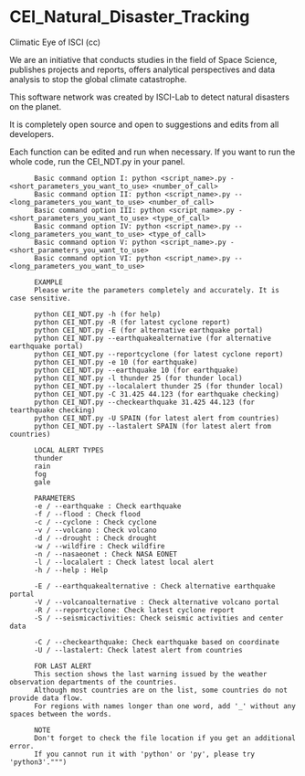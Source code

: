 # CEI_Natural_Disaster_Tracking
Climatic Eye of ISCI
(cc)


We are an initiative that conducts studies in the field of Space Science,
publishes projects and reports, offers analytical perspectives and data analysis to stop the global climate catastrophe.

This software network was created by ISCI-Lab to detect natural disasters on the planet.

It is completely open source and open to suggestions and edits from all developers.

Each function can be edited and run when necessary. If you want to run the whole code, run the CEI_NDT.py in your panel.


          Basic command option I: python <script_name>.py -<short_parameters_you_want_to_use> <number_of_call>
          Basic command option II: python <script_name>.py --<long_parameters_you_want_to_use> <number_of_call>
          Basic command option III: python <script_name>.py -<short_parameters_you_want_to_use> <type_of_call>
          Basic command option IV: python <script_name>.py --<long_parameters_you_want_to_use> <type_of_call>
          Basic command option V: python <script_name>.py -<short_parameters_you_want_to_use>
          Basic command option VI: python <script_name>.py --<long_parameters_you_want_to_use>
          
          EXAMPLE
          Please write the parameters completely and accurately. It is case sensitive.
          
          python CEI_NDT.py -h (for help)
          python CEI_NDT.py -R (for latest cyclone report)
          python CEI_NDT.py -E (for alternative earthquake portal)
          python CEI_NDT.py --earthquakealternative (for alternative earthquake portal)
          python CEI_NDT.py --reportcyclone (for latest cyclone report)
          python CEI_NDT.py -e 10 (for earthquake)
          python CEI_NDT.py --earthquake 10 (for earthquake)
          python CEI_NDT.py -l thunder 25 (for thunder local)
          python CEI_NDT.py --localalert thunder 25 (for thunder local)
          python CEI_NDT.py -C 31.425 44.123 (for earthquake checking)
          python CEI_NDT.py --checkearthquake 31.425 44.123 (for tearthquake checking)
          python CEI_NDT.py -U SPAIN (for latest alert from countries)
          python CEI_NDT.py --lastalert SPAIN (for latest alert from countries)
          
          LOCAL ALERT TYPES
          thunder
          rain
          fog
          gale
          
          PARAMETERS
          -e / --earthquake : Check earthquake
          -f / --flood : Check flood
          -c / --cyclone : Check cyclone
          -v / --volcano : Check volcano
          -d / --drought : Check drought
          -w / --wildfire : Check wildfire
          -n / --nasaeonet : Check NASA EONET
          -l / --localalert : Check latest local alert
          -h / --help : Help
          
          -E / --earthquakealternative : Check alternative earthquake portal
          -V / --volcanoalternative : Check alternative volcano portal
          -R / --reportcyclone: Check latest cyclone report
          -S / --seismicactivities: Check seismic activities and center data
          
          -C / --checkearthquake: Check earthquake based on coordinate
          -U / --lastalert: Check latest alert from countries
          
          FOR LAST ALERT
          This section shows the last warning issued by the weather observation departments of the countries.
          Although most countries are on the list, some countries do not provide data flow.
          For regions with names longer than one word, add '_' without any spaces between the words.
          
          NOTE
          Don't forget to check the file location if you get an additional error.
          If you cannot run it with 'python' or 'py', please try 'python3'.""")
